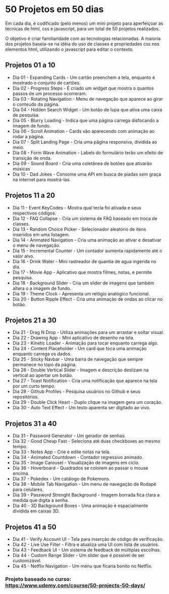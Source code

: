 # 50 Projetos em 50 dias

Em cada dia, é codificado (pelo menos) um mini projeto para aperfeiçoar as técnicas de html, css e javascript, para um total de 50 projetos realizados.

O objetivo é criar familiaridade com as tecnologias relacionadas. A maioria dos projetos baseia-se na idéia do uso de classes e propriedades css nos elementos html, utilizando o javascript para editar o contexto.

## Projetos 01 a 10
* Dia 01 - Expanding Cards - Um cartão preenchem a tela, enquanto é mostrado o conjunto de cartões.
* Dia 02 - Progress Steps - É criado um widget que mostra o quantos passos de um processo ocorreram.
* Dia 03 - Rotating Navigation - Menu de navegação que aparece ao girar o conteudo da página.
* Dia 04 - Hidden Search Widget - Um botão de lupa que ativa uma caixa de pesquisa.
* Dia 05 - Blurry Loading - Indica que uma página carrega disfocando a imagem de fundo.
* Dia 06 - Scroll Animation - Cards vão aparecendo com animação ao rodar a página.
* Dia 07 - Split Landing Page - Cria uma pãgina responsiva, dividida ao meio.
* Dia 08 - Form Wave Animation - Labels do formulário terão um efeito de transição de onda.
* Dia 09 - Sound Board - Cria uma coletânea de botões que ativarão músicas
* Dia 10 - Dad Jokes - Consome uma API em  busca de piadas sem graça na internet para mostrá-las.

## Projetos 11 a 20
* Dia 11 - Event KeyCodes - Mostra qual tecla foi ativada e seus respectivos códigos.
* Dia 12 - FAQ Collapse - Cria um sistema de FAQ baseado em troca de classes.
* Dia 13 - Random Choice Picker - Selecionador aleatório de itens inseridos em uma listagem.
* Dia 14 - Animated Navigation - Cria uma animação ao ativar e desativar o menu de navegação.
* Dia 15 - Incremental Counter - Um contador aumenta rapidamente até o valor alvo.
* Dia 16 - Drink Water - Mini rastreador de quantia de agua ingerida no dia.
* Dia 17 - Movie App - Aplicativo que mostra filmes, notas, e permite pesquisa.
* Dia 18 - Background Slider - Cria um slider de imagens que também altera o a imagem de fundo.
* Dia 19 - Theme Clock - Apresenta um relógio analógico funcional.
* Dia 20 - Button Ripple Effect - Cria uma animação de ondas ao clicar no botão.

## Projetos 21 a 30
* Dia 21 - Drag N Drop - Utiliza animações para um arrastar e soltar visual.
* Dia 22 - Drawing App - Mini aplicativo de desenho na tela.
* Dia 23 - Kinetic Loader - Animação para tocar enquanto carrega algo.
* Dia 24 - Content Placeholder - Um card que toca uma animação enquanto carrega os dados.
* Dia 25 - Sticky Navbar - Uma barra de navegação que sempre permanece no topo da página.
* Dia 26 - Double Vertical Slider - Imagem e descrição deslizam na vertical ao apertar um botão.
* Dia 27 - Toast Notification - Cria uma notificação que aparece na tela por um curto tempo.
* Dia 28 - Github Profiles - Pesquisa usuários no Github e seus repositórios.
* Dia 29 - Double Click Heart - Duplo clique na imagem gera um coração.
* Dia 30 - Auto Text Effect - Um texto aparenta ser digitado ao vivo.

## Projetos 31 a 40
* Dia 31 - Password Generator - Um gerador de senhas.
* Dia 32 - Good Cheap Fast - Seleciona até duas checkboxes ao mesmo tempo.
* Dia 33 - Notes App - Crie e edite notas na tela.
* Dia 34 - Animated Countdown - Contador regressivo animado.
* Dia 35 - Image Carousel - Visualização de imagens em ciclo.
* Dia 36 - Hoverboard - Quadrados se colorem ao passar o mouse encima.
* Dia 37 - Pokedex - Um catálogo de Pokemons.
* Dia 38 - Mobile Tab Navigation - Um menu de navegação de Rodapé para celulares.
* Dia 39 - Password Strenght Background - Imagem borrada fica clara a medida que digita a senha.
* Dia 40 - 3D Background Boxes - Uma animação é espacialmente dividida em caixas 3D.

## Projetos 41 a 50
* Dia 41 - Verify Account UI - Tela para inserção de código de verificação.
* Dia 42 - Live Use Filter - Filtra e atualiza uma UI com lista de usuários.
* Dia 43 - Feedback UI - Um sistema de feedback de múltiplas escolhas.
* Dia 44 - Custom Range Slider - Um slider que é possível de ser customizável.
* Dia 45 - Netflix Navigation - Um menu que ficaria bonito no Netflix.

### Projeto baseado no curso: https://www.udemy.com/course/50-projects-50-days/

